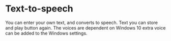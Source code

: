 # Text-to-speech
You can enter your own text, and converts to speech.  Text you can store and play button again. The voices are dependent on Windows 10 extra voice can be added to the Windows settings.
